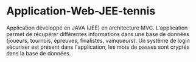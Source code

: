 # Application-Web-JEE-tennis

Application développé en JAVA (JEE) en architecture MVC. 
L'application permet de récupérer différentes informations dans une base de données (joueurs, tournois, épreuves, finalistes, vainqueurs). 
Un système  de login sécuriser est présent dans l'application, les mots de passes sont cryptés dans la base de données.   
